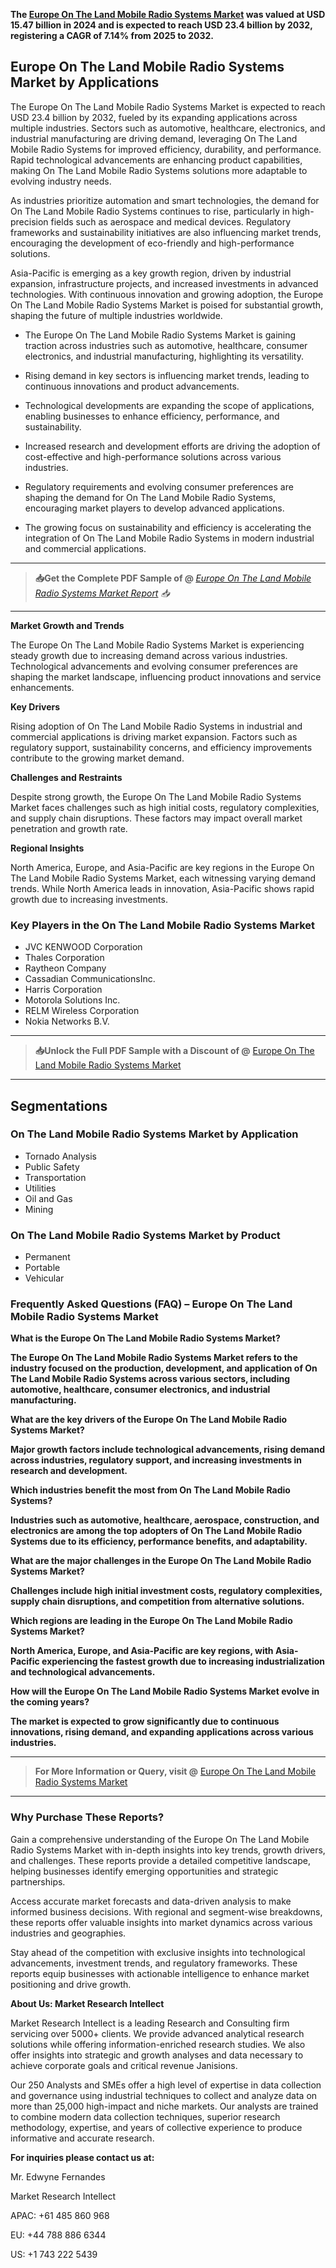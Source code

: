 <p><strong>The <a href="https://www.marketresearchintellect.com/download-sample/?rid=540043&amp;utm_source=Pulse-April-Europe&amp;utm_medium=852">Europe On The Land Mobile Radio Systems Market</a> was valued at USD 15.47 billion in 2024 and is expected to reach USD 23.4 billion by 2032, registering a CAGR of 7.14% from 2025 to 2032.</strong></p><h2>Europe On The Land Mobile Radio Systems Market by Applications&nbsp;</h2><p><p>The Europe On The Land Mobile Radio Systems Market is expected to reach USD 23.4 billion by 2032, fueled by its expanding applications across multiple industries. Sectors such as automotive, healthcare, electronics, and industrial manufacturing are driving demand, leveraging On The Land Mobile Radio Systems for improved efficiency, durability, and performance. Rapid technological advancements are enhancing product capabilities, making On The Land Mobile Radio Systems solutions more adaptable to evolving industry needs.</p><p>As industries prioritize automation and smart technologies, the demand for On The Land Mobile Radio Systems continues to rise, particularly in high-precision fields such as aerospace and medical devices. Regulatory frameworks and sustainability initiatives are also influencing market trends, encouraging the development of eco-friendly and high-performance solutions.</p><p>Asia-Pacific is emerging as a key growth region, driven by industrial expansion, infrastructure projects, and increased investments in advanced technologies. With continuous innovation and growing adoption, the Europe On The Land Mobile Radio Systems Market is poised for substantial growth, shaping the future of multiple industries worldwide.</p></p><ul><li><p>The Europe On The Land Mobile Radio Systems Market is gaining traction across industries such as automotive, healthcare, consumer electronics, and industrial manufacturing, highlighting its versatility.</p></li><li><p>Rising demand in key sectors is influencing market trends, leading to continuous innovations and product advancements.</p></li><li><p>Technological developments are expanding the scope of applications, enabling businesses to enhance efficiency, performance, and sustainability.</p></li><li><p>Increased research and development efforts are driving the adoption of cost-effective and high-performance solutions across various industries.</p></li><li><p>Regulatory requirements and evolving consumer preferences are shaping the demand for On The Land Mobile Radio Systems, encouraging market players to develop advanced applications.</p></li><li><p>The growing focus on sustainability and efficiency is accelerating the integration of On The Land Mobile Radio Systems in modern industrial and commercial applications.</p></li></ul><hr /><blockquote><p><strong><span class="font-[700]">📥Get the Complete PDF Sample of @ </span></strong><em><span class="font-[700]"><a href="https://www.marketresearchintellect.com/download-sample/?rid=540043&amp;utm_source=Pulse-April-Europe&amp;utm_medium=852" target="_blank" data-tracking-control-name="article-ssr-frontend-pulse_little-text-block" data-tracking-will-navigate="" data-test-link="">Europe On The Land Mobile Radio Systems Market Report</a>&nbsp;📥</span></em></p></blockquote><hr /><p class="" data-start="77" data-end="360"><strong data-start="77" data-end="105">Market Growth and Trends</strong></p><p class="" data-start="77" data-end="360">The Europe On The Land Mobile Radio Systems Market is experiencing steady growth due to increasing demand across various industries. Technological advancements and evolving consumer preferences are shaping the market landscape, influencing product innovations and service enhancements.</p><p class="" data-start="362" data-end="606"><strong data-start="362" data-end="377">Key Drivers</strong></p><p class="" data-start="362" data-end="606">Rising adoption of On The Land Mobile Radio Systems in industrial and commercial applications is driving market expansion. Factors such as regulatory support, sustainability concerns, and efficiency improvements contribute to the growing market demand.</p><p class="" data-start="608" data-end="849"><strong data-start="608" data-end="637">Challenges and Restraints</strong></p><p class="" data-start="608" data-end="849">Despite strong growth, the Europe On The Land Mobile Radio Systems Market faces challenges such as high initial costs, regulatory complexities, and supply chain disruptions. These factors may impact overall market penetration and growth rate.</p><p class="" data-start="851" data-end="1095"><strong data-start="851" data-end="872">Regional Insights</strong></p><p class="" data-start="851" data-end="1095">North America, Europe, and Asia-Pacific are key regions in the Europe On The Land Mobile Radio Systems Market, each witnessing varying demand trends. While North America leads in innovation, Asia-Pacific shows rapid growth due to increasing investments.</p><p><h3>Key Players in the On The Land Mobile Radio Systems Market </h3><ul><li>JVC KENWOOD Corporation</li><li>Thales Corporation</li><li>Raytheon Company</li><li>Cassadian CommunicationsInc.</li><li>Harris Corporation</li><li>Motorola Solutions Inc.</li><li>RELM Wireless Corporation</li><li>Nokia Networks B.V.</li></ul></p><hr /><blockquote><p><strong>📥Unlock the Full PDF Sample with a Discount of @</strong> <a href="https://www.marketresearchintellect.com/ask-for-discount/?rid=540043&amp;utm_source=Pulse-April-Europe&amp;utm_medium=852">Europe On The Land Mobile Radio Systems Market</a></p></blockquote><hr /><p><h2>Segmentations</h2><h3>On The Land Mobile Radio Systems Market by Application</h3><ul><li>Tornado Analysis</li><li>Public Safety</li><li>Transportation</li><li>Utilities</li><li>Oil and Gas</li><li>Mining</li></ul><h3>On The Land Mobile Radio Systems Market by Product</h3><ul><li>Permanent</li><li>Portable</li><li>Vehicular</li></ul></p><h3><strong>Frequently Asked Questions (FAQ) &ndash; Europe On The Land Mobile Radio Systems Market</strong></h3><p><strong>What is the Europe On The Land Mobile Radio Systems Market?</strong></p><p><strong>The Europe On The Land Mobile Radio Systems Market refers to the industry focused on the production, development, and application of On The Land Mobile Radio Systems across various sectors, including automotive, healthcare, consumer electronics, and industrial manufacturing.</strong></p><p><strong>What are the key drivers of the Europe On The Land Mobile Radio Systems Market?</strong></p><p><strong>Major growth factors include technological advancements, rising demand across industries, regulatory support, and increasing investments in research and development.</strong></p><p><strong>Which industries benefit the most from On The Land Mobile Radio Systems?</strong></p><p><strong>Industries such as automotive, healthcare, aerospace, construction, and electronics are among the top adopters of On The Land Mobile Radio Systems due to its efficiency, performance benefits, and adaptability.</strong></p><p><strong>What are the major challenges in the Europe On The Land Mobile Radio Systems Market?</strong></p><p><strong>Challenges include high initial investment costs, regulatory complexities, supply chain disruptions, and competition from alternative solutions.</strong></p><p><strong>Which regions are leading in the Europe On The Land Mobile Radio Systems Market?</strong></p><p><strong>North America, Europe, and Asia-Pacific are key regions, with Asia-Pacific experiencing the fastest growth due to increasing industrialization and technological advancements.</strong></p><p><strong>How will the Europe On The Land Mobile Radio Systems Market evolve in the coming years?</strong></p><p><strong>The market is expected to grow significantly due to continuous innovations, rising demand, and expanding applications across various industries.</strong></p><hr /><blockquote><p><span class="font-[700]"><strong>For More Information or Query, visit&nbsp;@</strong>&nbsp;</span><span class="font-[700]"><a href="https://www.marketresearchintellect.com/product/on-the-land-mobile-radio-systems-market-size-forecast/?utm_source=Linkedin&utm_medium=852" target="_blank" data-tracking-control-name="article-ssr-frontend-pulse_little-text-block" data-tracking-will-navigate="" data-test-link="">Europe On The Land Mobile Radio Systems Market</a></span></p></blockquote><hr /><h3><strong data-start="0" data-end="31">Why Purchase These Reports?</strong></h3><p class="" data-start="35" data-end="297">Gain a comprehensive understanding of the Europe On The Land Mobile Radio Systems Market with in-depth insights into key trends, growth drivers, and challenges. These reports provide a detailed competitive landscape, helping businesses identify emerging opportunities and strategic partnerships.</p><p class="" data-start="299" data-end="540">Access accurate market forecasts and data-driven analysis to make informed business decisions. With regional and segment-wise breakdowns, these reports offer valuable insights into market dynamics across various industries and geographies.</p><p class="" data-start="542" data-end="784">Stay ahead of the competition with exclusive insights into technological advancements, investment trends, and regulatory frameworks. These reports equip businesses with actionable intelligence to enhance market positioning and drive growth.</p><p><strong><span class="font-[700]">About Us: Market Research Intellect</span></strong></p><p><span class="">Market Research Intellect is a leading Research and Consulting firm servicing over 5000+ clients. We provide advanced analytical research solutions while offering information-enriched research studies.&nbsp;</span>We also offer insights into strategic and growth analyses and data necessary to achieve corporate goals and critical revenue Janisions.</p><p><span class="">Our 250 Analysts and SMEs offer a high level of expertise in data collection and governance using industrial techniques to collect and analyze data on more than 25,000 high-impact and niche markets. Our analysts are trained to combine modern data collection techniques, superior research methodology, expertise, and years of collective experience to produce informative and accurate research.</span></p><p><strong>For inquiries please contact us at:</strong></p><p>Mr. Edwyne Fernandes</p><p>Market Research Intellect</p><p>APAC: +61 485 860 968</p><p>EU: +44 788 886 6344</p><p>US: +1 743 222 5439</p>